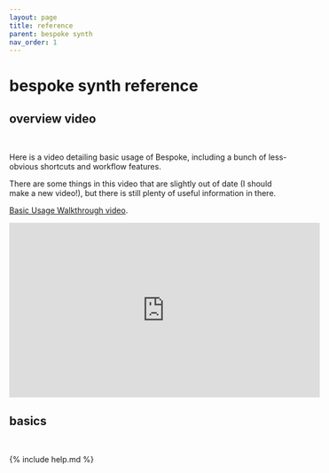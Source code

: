```yaml
---
layout: page
title: reference
parent: bespoke synth
nav_order: 1
---
```


# bespoke synth reference

## overview video
<br>

Here is a video detailing basic usage of Bespoke, including a bunch of less-obvious shortcuts and workflow features.

There are some things in this video that are slightly out of date (I should make a new video!), but there is still plenty of useful information in there.

[Basic Usage Walkthrough video](https://www.youtube.com/watch?v=SYBc8X2IxqM).

<iframe width="560" height="315" src="https://www.youtube-nocookie.com/embed/SYBc8X2IxqM?rel=0" frameborder="0" allowfullscreen></iframe>
<br>

## basics
<br>

{% include help.md %}